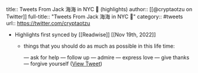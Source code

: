 title:: Tweets From Jack 海海 in NYC 💭 (highlights)
author:: [[@cryptaotzu on Twitter]]
full-title:: "Tweets From Jack 海海 in NYC 💭"
category:: #tweets
url:: https://twitter.com/cryptaotzu

- Highlights first synced by [[Readwise]] [[Nov 19th, 2022]]
	- things that you should do as much as possible in this life time:
	  
	  — ask for help 
	  — follow up
	  — admire 
	  — express love 
	  — give thanks
	  — forgive yourself ([View Tweet](https://twitter.com/cryptaotzu/status/1469837387928784896))